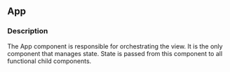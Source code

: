 ## App

### Description

The App component is responsible for orchestrating the view.
It is the only component that manages state. State
is passed from this component to all functional child 
components.

